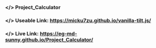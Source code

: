 ### </> Project_Calculator

### </> Useable Link: https://micku7zu.github.io/vanilla-tilt.js/

### </> Live Link: https://eg-md-sunny.github.io/Project_Calculator/

